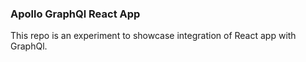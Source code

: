 ### Apollo GraphQl React App

This repo is an experiment to showcase integration of React app with GraphQl. 